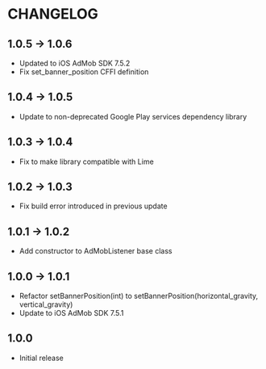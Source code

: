 # CHANGELOG

## 1.0.5 -> 1.0.6
* Updated to iOS AdMob SDK 7.5.2
* Fix set_banner_position CFFI definition

## 1.0.4 -> 1.0.5
* Update to non-deprecated Google Play services dependency library

## 1.0.3 -> 1.0.4
* Fix to make library compatible with Lime

## 1.0.2 -> 1.0.3
* Fix build error introduced in previous update

## 1.0.1 -> 1.0.2
* Add constructor to AdMobListener base class

## 1.0.0 -> 1.0.1
* Refactor setBannerPosition(int) to setBannerPosition(horizontal_gravity, vertical_gravity)
* Update to iOS AdMob SDK 7.5.1

## 1.0.0
* Initial release
